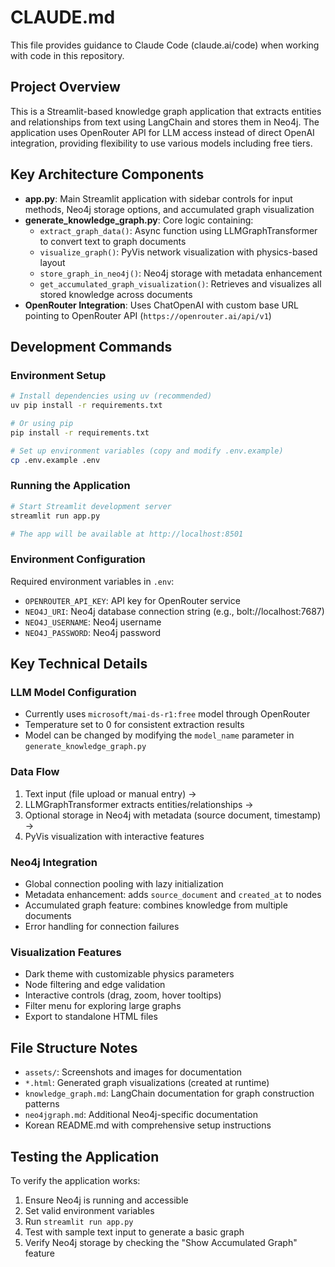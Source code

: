 # CLAUDE.md

This file provides guidance to Claude Code (claude.ai/code) when working with code in this repository.

## Project Overview

This is a Streamlit-based knowledge graph application that extracts entities and relationships from text using LangChain and stores them in Neo4j. The application uses OpenRouter API for LLM access instead of direct OpenAI integration, providing flexibility to use various models including free tiers.

## Key Architecture Components

- **app.py**: Main Streamlit application with sidebar controls for input methods, Neo4j storage options, and accumulated graph visualization
- **generate_knowledge_graph.py**: Core logic containing:
  - `extract_graph_data()`: Async function using LLMGraphTransformer to convert text to graph documents
  - `visualize_graph()`: PyVis network visualization with physics-based layout
  - `store_graph_in_neo4j()`: Neo4j storage with metadata enhancement
  - `get_accumulated_graph_visualization()`: Retrieves and visualizes all stored knowledge across documents
- **OpenRouter Integration**: Uses ChatOpenAI with custom base URL pointing to OpenRouter API (`https://openrouter.ai/api/v1`)

## Development Commands

### Environment Setup
```bash
# Install dependencies using uv (recommended)
uv pip install -r requirements.txt

# Or using pip
pip install -r requirements.txt

# Set up environment variables (copy and modify .env.example)
cp .env.example .env
```

### Running the Application
```bash
# Start Streamlit development server
streamlit run app.py

# The app will be available at http://localhost:8501
```

### Environment Configuration
Required environment variables in `.env`:
- `OPENROUTER_API_KEY`: API key for OpenRouter service
- `NEO4J_URI`: Neo4j database connection string (e.g., bolt://localhost:7687)
- `NEO4J_USERNAME`: Neo4j username
- `NEO4J_PASSWORD`: Neo4j password

## Key Technical Details

### LLM Model Configuration
- Currently uses `microsoft/mai-ds-r1:free` model through OpenRouter
- Temperature set to 0 for consistent extraction results
- Model can be changed by modifying the `model_name` parameter in `generate_knowledge_graph.py`

### Data Flow
1. Text input (file upload or manual entry) → 
2. LLMGraphTransformer extracts entities/relationships → 
3. Optional storage in Neo4j with metadata (source document, timestamp) → 
4. PyVis visualization with interactive features

### Neo4j Integration
- Global connection pooling with lazy initialization
- Metadata enhancement: adds `source_document` and `created_at` to nodes
- Accumulated graph feature: combines knowledge from multiple documents
- Error handling for connection failures

### Visualization Features
- Dark theme with customizable physics parameters
- Node filtering and edge validation
- Interactive controls (drag, zoom, hover tooltips)
- Filter menu for exploring large graphs
- Export to standalone HTML files

## File Structure Notes

- `assets/`: Screenshots and images for documentation
- `*.html`: Generated graph visualizations (created at runtime)
- `knowledge_graph.md`: LangChain documentation for graph construction patterns
- `neo4jgraph.md`: Additional Neo4j-specific documentation
- Korean README.md with comprehensive setup instructions

## Testing the Application

To verify the application works:
1. Ensure Neo4j is running and accessible
2. Set valid environment variables
3. Run `streamlit run app.py`
4. Test with sample text input to generate a basic graph
5. Verify Neo4j storage by checking the "Show Accumulated Graph" feature